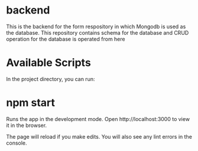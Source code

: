 # backend
This is the backend for the form respository in which Mongodb is used as the database. 
This repository contains schema for the database and CRUD operation for the database is operated from here

# Available Scripts
In the project directory, you can run:

# npm start
Runs the app in the development mode.
Open http://localhost:3000 to view it in the browser.

The page will reload if you make edits.
You will also see any lint errors in the console.
